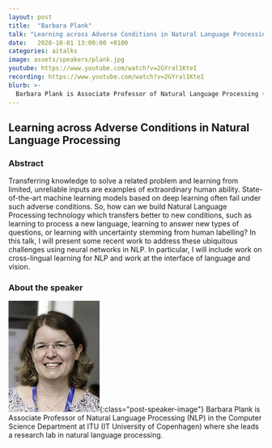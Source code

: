 ```yaml
---
layout: post
title:  "Barbara Plank"
talk: "Learning across Adverse Conditions in Natural Language Processing"
date:   2020-10-01 13:00:00 +0100
categories: aitalks
image: assets/speakers/plank.jpg
youtube: https://www.youtube.com/watch?v=2GYral1KteI
recording: https://www.youtube.com/watch?v=2GYral1KteI
blurb: >-
  Barbara Plank is Associate Professor of Natural Language Processing (NLP) in the Computer Science Department at ITU (IT University of Copenhagen) where she leads a research lab in natural language processing.​​​
---
```


## Learning across Adverse Conditions in Natural Language Processing

### Abstract
Transferring knowledge to solve a related problem and learning from limited, unreliable inputs are examples of extraordinary human ability. State-of-the-art machine learning models based on deep learning often fail under such adverse conditions. So, how can we build Natural Language Processing technology which transfers better to new conditions, such as learning to process a new language, learning to answer new types of questions, or learning with uncertainty stemming from human labelling? In this talk, I will present some recent work to address these ubiquitous challenges using neural networks in NLP. In particular, I will include work on cross-lingual learning for NLP and work at the interface of language and vision.

### About the speaker
![Barbara Plank](/assets/speakers/plank.jpg){:class="post-speaker-image"}
Barbara Plank is Associate Professor of Natural Language Processing (NLP) in the Computer Science Department at ITU (IT University of Copenhagen) where she leads a research lab in natural language processing.​​​
